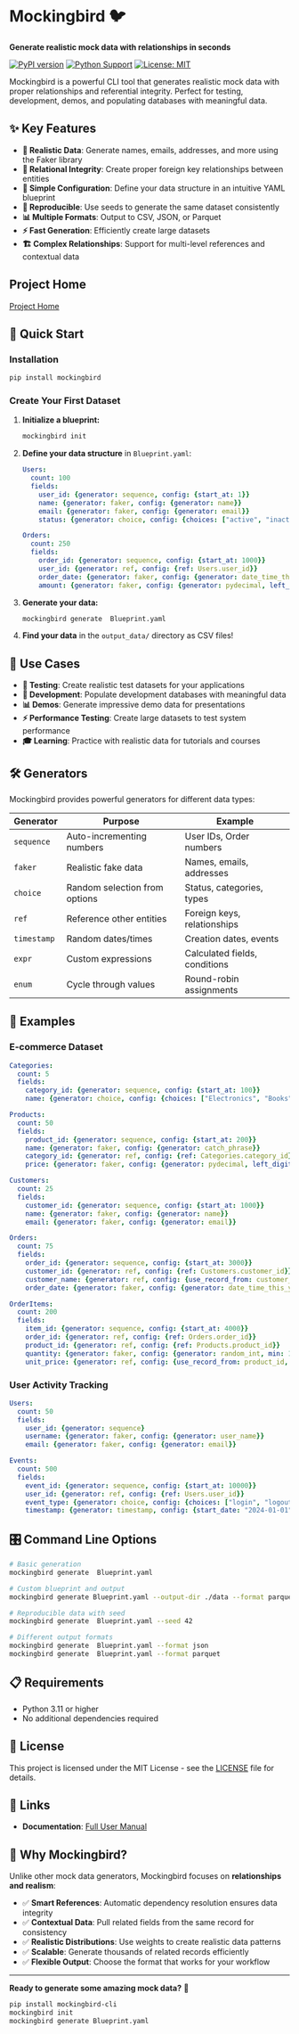 # Mockingbird 🐦

**Generate realistic mock data with relationships in seconds**

[![PyPI version](https://badge.fury.io/py/mockingbird-cli.svg)](https://badge.fury.io/py/mockingbird-cli)
[![Python Support](https://img.shields.io/pypi/pyversions/mockingbird-cli.svg)](https://pypi.org/project/mockingbird-cli/)
[![License: MIT](https://img.shields.io/badge/License-MIT-yellow.svg)](https://opensource.org/licenses/MIT)

Mockingbird is a powerful CLI tool that generates realistic mock data with proper relationships and referential integrity. Perfect for testing, development, demos, and populating databases with meaningful data.

## ✨ Key Features

- **🎯 Realistic Data**: Generate names, emails, addresses, and more using the Faker library
- **🔗 Relational Integrity**: Create proper foreign key relationships between entities
- **📝 Simple Configuration**: Define your data structure in an intuitive YAML blueprint
- **🎲 Reproducible**: Use seeds to generate the same dataset consistently
- **📊 Multiple Formats**: Output to CSV, JSON, or Parquet
- **⚡ Fast Generation**: Efficiently create large datasets
- **🏗️ Complex Relationships**: Support for multi-level references and contextual data

## Project Home
[Project Home](https://mockingbird.smallapps.in/)

## 🚀 Quick Start

### Installation

```bash
pip install mockingbird
```

### Create Your First Dataset

1. **Initialize a blueprint:**
   ```bash
   mockingbird init
   ```

2. **Define your data structure** in `Blueprint.yaml`:
   ```yaml
   Users:
     count: 100
     fields:
       user_id: {generator: sequence, config: {start_at: 1}}
       name: {generator: faker, config: {generator: name}}
       email: {generator: faker, config: {generator: email}}
       status: {generator: choice, config: {choices: ["active", "inactive"], weights: [0.8, 0.2]}}

   Orders:
     count: 250
     fields:
       order_id: {generator: sequence, config: {start_at: 1000}}
       user_id: {generator: ref, config: {ref: Users.user_id}}
       order_date: {generator: faker, config: {generator: date_time_this_year}}
       amount: {generator: faker, config: {generator: pydecimal, left_digits: 3, right_digits: 2, positive: true}}
   ```

3. **Generate your data:**
   ```bash
   mockingbird generate  Blueprint.yaml
   ```

4. **Find your data** in the `output_data/` directory as CSV files!

## 🎯 Use Cases

- **🧪 Testing**: Create realistic test datasets for your applications
- **🔧 Development**: Populate development databases with meaningful data
- **📊 Demos**: Generate impressive demo data for presentations
- **⚡ Performance Testing**: Create large datasets to test system performance
- **🎓 Learning**: Practice with realistic data for tutorials and courses

## 🛠️ Generators

Mockingbird provides powerful generators for different data types:

| Generator | Purpose | Example |
|-----------|---------|---------|
| `sequence` | Auto-incrementing numbers | User IDs, Order numbers |
| `faker` | Realistic fake data | Names, emails, addresses |
| `choice` | Random selection from options | Status, categories, types |
| `ref` | Reference other entities | Foreign keys, relationships |
| `timestamp` | Random dates/times | Creation dates, events |
| `expr` | Custom expressions | Calculated fields, conditions |
| `enum` | Cycle through values | Round-robin assignments |

## 📖 Examples

### E-commerce Dataset

```yaml
Categories:
  count: 5
  fields:
    category_id: {generator: sequence, config: {start_at: 100}}
    name: {generator: choice, config: {choices: ["Electronics", "Books", "Clothing", "Home", "Sports"]}}

Products:
  count: 50
  fields:
    product_id: {generator: sequence, config: {start_at: 200}}
    name: {generator: faker, config: {generator: catch_phrase}}
    category_id: {generator: ref, config: {ref: Categories.category_id}}
    price: {generator: faker, config: {generator: pydecimal, left_digits: 3, right_digits: 2, positive: true}}

Customers:
  count: 25
  fields:
    customer_id: {generator: sequence, config: {start_at: 1000}}
    name: {generator: faker, config: {generator: name}}
    email: {generator: faker, config: {generator: email}}

Orders:
  count: 75
  fields:
    order_id: {generator: sequence, config: {start_at: 3000}}
    customer_id: {generator: ref, config: {ref: Customers.customer_id}}
    customer_name: {generator: ref, config: {use_record_from: customer_id, field_to_get: name}}
    order_date: {generator: faker, config: {generator: date_time_this_year}}

OrderItems:
  count: 200
  fields:
    item_id: {generator: sequence, config: {start_at: 4000}}
    order_id: {generator: ref, config: {ref: Orders.order_id}}
    product_id: {generator: ref, config: {ref: Products.product_id}}
    quantity: {generator: faker, config: {generator: random_int, min: 1, max: 4}}
    unit_price: {generator: ref, config: {use_record_from: product_id, field_to_get: price}}
```

### User Activity Tracking

```yaml
Users:
  count: 50
  fields:
    user_id: {generator: sequence}
    username: {generator: faker, config: {generator: user_name}}
    email: {generator: faker, config: {generator: email}}

Events:
  count: 500
  fields:
    event_id: {generator: sequence, config: {start_at: 10000}}
    user_id: {generator: ref, config: {ref: Users.user_id}}
    event_type: {generator: choice, config: {choices: ["login", "logout", "view_page", "purchase"]}}
    timestamp: {generator: timestamp, config: {start_date: "2024-01-01", end_date: "2024-12-31"}}
```

## 🎛️ Command Line Options

```bash
# Basic generation
mockingbird generate  Blueprint.yaml

# Custom blueprint and output
mockingbird generate Blueprint.yaml --output-dir ./data --format parquet

# Reproducible data with seed
mockingbird generate  Blueprint.yaml --seed 42

# Different output formats
mockingbird generate  Blueprint.yaml --format json
mockingbird generate  Blueprint.yaml --format parquet
```

## 📋 Requirements

- Python 3.11 or higher
- No additional dependencies required

## 📄 License

This project is licensed under the MIT License - see the [LICENSE](LICENSE) file for details.

## 🔗 Links

- **Documentation**: [Full User Manual](https://mockingbird.smallapps.in/)

## 🎉 Why Mockingbird?

Unlike other mock data generators, Mockingbird focuses on **relationships and realism**:

- ✅ **Smart References**: Automatic dependency resolution ensures data integrity
- ✅ **Contextual Data**: Pull related fields from the same record for consistency
- ✅ **Realistic Distributions**: Use weights to create realistic data patterns
- ✅ **Scalable**: Generate thousands of related records efficiently
- ✅ **Flexible Output**: Choose the format that works for your workflow

---

**Ready to generate some amazing mock data?** 🚀

```bash
pip install mockingbird-cli
mockingbird init
mockingbird generate Blueprint.yaml
```